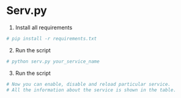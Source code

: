 # Serv.py

1. Install all requirements
```bash
# pip install -r requirements.txt
```

2. Run the script
```bash
# python serv.py your_service_name
```

3. Run the script
```bash
# Now you can enable, disable and reload particular service.
# All the information about the service is shown in the table. 
```